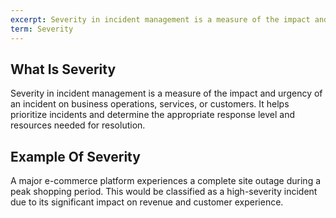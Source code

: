 ```yaml
---
excerpt: Severity in incident management is a measure of the impact and urgency of an incident on business operations, services, or customers.
term: Severity
---
```

## What Is Severity

Severity in incident management is a measure of the impact and urgency of an incident on business operations, services, or customers. It helps prioritize incidents and determine the appropriate response level and resources needed for resolution.

## Example Of Severity

A major e-commerce platform experiences a complete site outage during a peak shopping period. This would be classified as a high-severity incident due to its significant impact on revenue and customer experience.